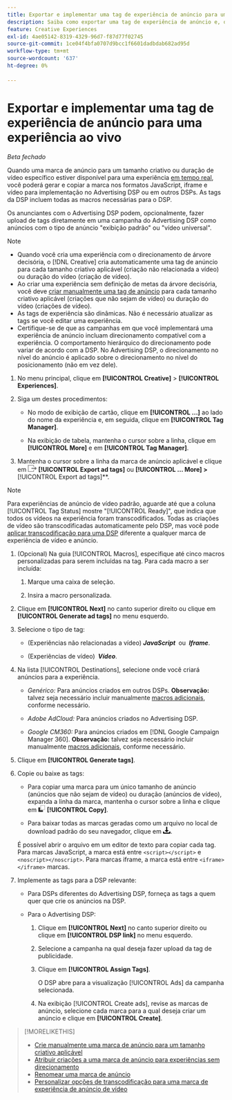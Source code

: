 ```yaml
---
title: Exportar e implementar uma tag de experiência de anúncio para uma experiência ao vivo
description: Saiba como exportar uma tag de experiência de anúncio e, opcionalmente, carregá-la em uma campanha do Advertising DSP.
feature: Creative Experiences
exl-id: 4ae05142-8319-4329-96d7-f87d77f02745
source-git-commit: 1ce04f4bfa0707d9bcc1f6601dadbdab682ad95d
workflow-type: tm+mt
source-wordcount: '637'
ht-degree: 0%

---
```


# Exportar e implementar uma tag de experiência de anúncio para uma experiência ao vivo

*Beta fechado*

Quando uma marca de anúncio para um tamanho criativo ou duração de vídeo específico estiver disponível para uma experiência [em tempo real](experience-about.md#experience-statuses), você poderá gerar e copiar a marca nos formatos JavaScript, iframe e vídeo para implementação no Advertising DSP ou em outros DSPs. As tags da DSP incluem todas as macros necessárias para o DSP.

Os anunciantes com o Advertising DSP podem, opcionalmente, fazer upload de tags diretamente em uma campanha do Advertising DSP como anúncios com o tipo de anúncio &quot;exibição padrão&quot; ou &quot;vídeo universal&quot;.

>[!NOTE]
>
>* Quando você cria uma experiência com o direcionamento de árvore decisória, o [!DNL Creative] cria automaticamente uma tag de anúncio para cada tamanho criativo aplicável (criação não relacionada a vídeo) ou duração do vídeo (criação de vídeo).
>* Ao criar uma experiência sem definição de metas da árvore decisória, você deve [criar manualmente uma tag de anúncio](experience-tag-create-manually.md) para cada tamanho criativo aplicável (criações que não sejam de vídeo) ou duração do vídeo (criações de vídeo).
>* As tags de experiência são dinâmicas. Não é necessário atualizar as tags se você editar uma experiência.
>* Certifique-se de que as campanhas em que você implementará uma experiência de anúncio incluam direcionamento compatível com a experiência. O comportamento hierárquico do direcionamento pode variar de acordo com a DSP. No Advertising DSP, o direcionamento no nível do anúncio é aplicado sobre o direcionamento no nível do posicionamento (não em vez dele).

1. No menu principal, clique em **[!UICONTROL Creative]** > **[!UICONTROL Experiences]**.

1. Siga um destes procedimentos:<!-- I see multiselect, but it's not actually working for me as of 2/3 so I don't know how exporting multiple tags works.-->

   * No modo de exibição de cartão, clique em **[!UICONTROL ...]** ao lado do nome da experiência e, em seguida, clique em **[!UICONTROL Tag Manager]**.

   * Na exibição de tabela, mantenha o cursor sobre a linha, clique em **[!UICONTROL More]** e em **[!UICONTROL Tag Manager]**.

1. Mantenha o cursor sobre a linha da marca de anúncio aplicável e clique em ![Exportar marcas de anúncio](/help/creative/assets/export.png "Exportar marcas de anúncio") **[!UICONTROL Export ad tags]** ou **[!UICONTROL ... More] > &#x200B;** [!UICONTROL Export ad tags]**.

>[!NOTE]
>
>Para experiências de anúncio de vídeo padrão, aguarde até que a coluna [!UICONTROL Tag Status] mostre &quot;[!UICONTROL Ready]&quot;, que indica que todos os vídeos na experiência foram transcodificados. Todas as criações de vídeo são transcodificadas automaticamente pelo DSP, mas você pode [aplicar transcodificação para uma DSP](experience-tag-video-transcoding.md) diferente a qualquer marca de experiência de vídeo e anúncio.

<!-- Tag Manager has only a list view, but no card view, as of 2/2. -->

1. (Opcional) Na guia [!UICONTROL Macros], especifique até cinco macros personalizadas para serem incluídas na tag. Para cada macro a ser incluída:

   1. Marque uma caixa de seleção.<!-- Explain more -->

   1. Insira a macro personalizada.<!-- Explain more -->

1. Clique em **[!UICONTROL Next]** no canto superior direito ou clique em **[!UICONTROL Generate ad tags]** no menu esquerdo.

1. Selecione o tipo de tag:

   * (Experiências não relacionadas a vídeo) **&#x200B; *JavaScript* &#x200B;** ou **&#x200B; *Iframe* &#x200B;**.

   * (Experiências de vídeo) **&#x200B; *Vídeo* &#x200B;**.

1. Na lista [!UICONTROL Destinations], selecione onde você criará anúncios para a experiência.

   * *Genérico:* Para anúncios criados em outros DSPs. **Observação:** talvez seja necessário incluir manualmente [macros adicionais](/help/creative/creative-macros.md), conforme necessário.

   * *Adobe AdCloud:* Para anúncios criados no Advertising DSP.

   * *Google CM360:* Para anúncios criados em [!DNL Google Campaign Manager 360]. **Observação:** talvez seja necessário incluir manualmente [macros adicionais](/help/creative/creative-macros.md), conforme necessário.

1. Clique em **[!UICONTROL Generate tags]**.

1. Copie ou baixe as tags:

   * Para copiar uma marca para um único tamanho de anúncio (anúncios que não sejam de vídeo) ou duração (anúncios de vídeo), expanda a linha da marca, mantenha o cursor sobre a linha e clique em ![Copiar](/help/creative/assets/copy.png "Copiar") **[!UICONTROL Copy]**.<!-- why diff than "Copy to clipboard icon used to copy macros for creatives? -->

   * Para baixar todas as marcas geradas como um arquivo no local de download padrão do seu navegador, clique em ![Baixar marcas](/help/creative/assets/download.png "Baixar marcas").

   É possível abrir o arquivo em um editor de texto para copiar cada tag. Para marcas JavaScript, a marca está entre `<script></script>` e `<noscript></noscript>`. Para marcas iframe, a marca está entre `<iframe></iframe>` marcas.

1. Implemente as tags para a DSP relevante:

   * Para DSPs diferentes do Advertising DSP, forneça as tags a quem quer que crie os anúncios na DSP.

   * Para o Advertising DSP:

      1. Clique em **[!UICONTROL Next]** no canto superior direito ou clique em **[!UICONTROL DSP link]** no menu esquerdo.

      1. Selecione a campanha na qual deseja fazer upload da tag de publicidade.

      1. Clique em **[!UICONTROL Assign Tags]**.

         O DSP abre para a visualização [!UICONTROL Ads] da campanha selecionada.

      1. Na exibição [!UICONTROL Create ads], revise as marcas de anúncio, selecione cada marca para a qual deseja criar um anúncio e clique em **[!UICONTROL Create]**.

<!-- no way to get back to the Creative Tag Manager -- you have to click back through the main menu -->

<!-- Add this info, with descriptions:

## Ad tag formats

### JavaScript

### Iframe

-->

>[!MORELIKETHIS]
>
>* [Crie manualmente uma marca de anúncio para um tamanho criativo aplicável](experience-tag-create-manually.md)
>* [Atribuir criações a uma marca de anúncio para experiências sem direcionamento](experience-tag-assign-creatives.md)
>* [Renomear uma marca de anúncio](experience-tag-rename.md)
>* [Personalizar opções de transcodificação para uma marca de experiência de anúncio de vídeo](experience-tag-video-transcoding.md)
